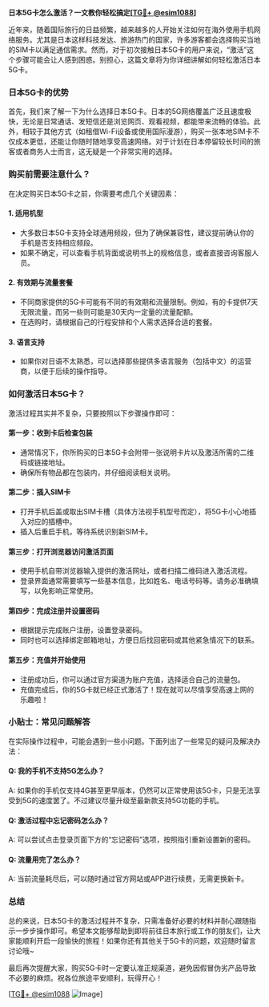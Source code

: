 **日本5G卡怎么激活？一文教你轻松搞定[[TG💪+ @esim1088](https://t.me/s/esim1088)]**

近年来，随着国际旅行的日益频繁，越来越多的人开始关注如何在海外使用手机网络服务。尤其是日本这样科技发达、旅游热门的国家，许多游客都会选择购买当地的SIM卡以满足通信需求。然而，对于初次接触日本5G卡的用户来说，“激活”这个步骤可能会让人感到困惑。别担心，这篇文章将为你详细讲解如何轻松激活日本5G卡。

### 日本5G卡的优势

首先，我们来了解一下为什么选择日本5G卡。日本的5G网络覆盖广泛且速度极快，无论是日常通话、发短信还是浏览网页、观看视频，都能带来流畅的体验。此外，相较于其他方式（如租借Wi-Fi设备或使用国际漫游），购买一张本地SIM卡不仅成本更低，还能让你随时随地享受高速网络。对于计划在日本停留较长时间的旅客或者商务人士而言，这无疑是一个非常实用的选择。

### 购买前需要注意什么？

在决定购买日本5G卡之前，你需要考虑几个关键因素：

#### 1. **适用机型**
   - 大多数日本5G卡支持全球通用频段，但为了确保兼容性，建议提前确认你的手机是否支持相应频段。
   - 如果不确定，可以查看手机背面或说明书上的规格信息，或者直接咨询客服人员。

#### 2. **有效期与流量套餐**
   - 不同商家提供的5G卡可能有不同的有效期和流量限制。例如，有的卡提供7天无限流量，而另一些则可能是30天内一定量的流量配额。
   - 在选购时，请根据自己的行程安排和个人需求选择合适的套餐。

#### 3. **语言支持**
   - 如果你对日语不太熟悉，可以选择那些提供多语言服务（包括中文）的运营商，以便于后续的操作指导。

### 如何激活日本5G卡？

激活过程其实并不复杂，只要按照以下步骤操作即可：

#### 第一步：收到卡后检查包装
   - 通常情况下，你所购买的日本5G卡会附带一张说明卡片以及激活所需的二维码或链接地址。
   - 确保所有物品都在包装内，并仔细阅读相关说明。

#### 第二步：插入SIM卡
   - 打开手机后盖或取出SIM卡槽（具体方法视手机型号而定），将5G卡小心地插入对应的插槽中。
   - 插入后重启手机，等待系统识别新SIM卡。

#### 第三步：打开浏览器访问激活页面
   - 使用手机自带浏览器输入提供的激活网址，或者扫描二维码进入激活流程。
   - 登录界面通常需要填写一些基本信息，比如姓名、电话号码等。请务必准确填写，以免影响正常使用。

#### 第四步：完成注册并设置密码
   - 根据提示完成账户注册，设置登录密码。
   - 同时也可以选择绑定邮箱地址，方便日后找回密码或其他紧急情况下的联系。

#### 第五步：充值并开始使用
   - 注册成功后，你可以通过官方渠道为账户充值，选择适合自己的流量包。
   - 充值完成后，你的5G卡就已经正式激活了！现在就可以尽情享受高速上网的乐趣啦！

### 小贴士：常见问题解答

在实际操作过程中，可能会遇到一些小问题。下面列出了一些常见的疑问及解决办法：

#### Q: 我的手机不支持5G怎么办？
A: 如果你的手机仅支持4G甚至更早版本，仍然可以正常使用该5G卡，只是无法享受到5G的速度罢了。不过建议尽量升级至最新款支持5G功能的手机。

#### Q: 激活过程中忘记密码怎么办？
A: 可以尝试点击登录页面下方的“忘记密码”选项，按照指引重新设置新的密码。

#### Q: 流量用完了怎么办？
A: 当前流量耗尽后，可以随时通过官方网站或APP进行续费，无需更换新卡。

### 总结

总的来说，日本5G卡的激活过程并不复杂，只需准备好必要的材料并耐心跟随指示一步步操作即可。希望本文能够帮助到即将前往日本旅行或工作的朋友们，让大家能顺利开启一段愉快的旅程！如果你还有其他关于5G卡的问题，欢迎随时留言讨论哦~

最后再次提醒大家，购买5G卡时一定要认准正规渠道，避免因假冒伪劣产品导致不必要的麻烦。祝各位旅途平安顺利，玩得开心！

[[TG💪+ @esim1088](https://t.me/s/esim1088) ![Image](https://i.postimg.cc/4NQfJmqS/Snipaste-2025-05-13-00-14-12.png)]